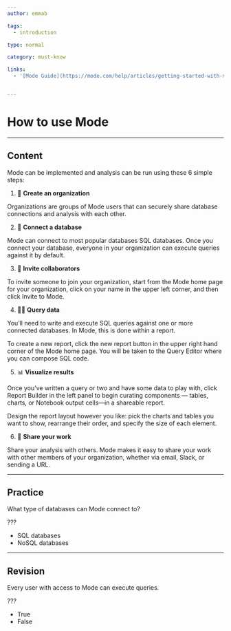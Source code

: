 ```yaml
---
author: emmab

tags:
  - introduction

type: normal

category: must-know

links:
  - '[Mode Guide](https://mode.com/help/articles/getting-started-with-mode/#visualize-results){website}'


---
```

# How to use Mode

---
## Content

Mode can be implemented and analysis can be run using these 6 simple steps:

1. 💼 **Create an organization**

Organizations are groups of Mode users that can securely share database connections and analysis with each other.

2. 🔌 **Connect a database**

Mode can connect to most popular databases SQL databases. Once you connect your database, everyone in your organization can execute queries against it by default.

3. 🕺 **Invite collaborators**

To invite someone to join your organization, start from the Mode home page for your organization, click on your name in the upper left corner, and then click Invite to Mode.

4. 👩‍💻 **Query data** 

You’ll need to write and execute SQL queries against one or more connected databases. In Mode, this is done within a report.

To create a new report, click the new report  button in the upper right hand corner of the Mode home page. You will be taken to the Query Editor where you can compose SQL code.

5. 📊 **Visualize results** 

Once you’ve written a query or two and have some data to play with, click Report Builder in the left panel to begin curating components — tables, charts, or Notebook output cells—in a shareable report. 

Design the report layout however you like: pick the charts and tables you want to show, rearrange their order, and specify the size of each element.

6. 📮 **Share your work** 

Share your analysis with others. Mode makes it easy to share your work with other members of your organization, whether via email, Slack, or sending a URL.

---
## Practice

What type of databases can Mode connect to?

???

- SQL databases
- NoSQL databases

---
## Revision

Every user with access to Mode can execute queries.

???

- True
- False
